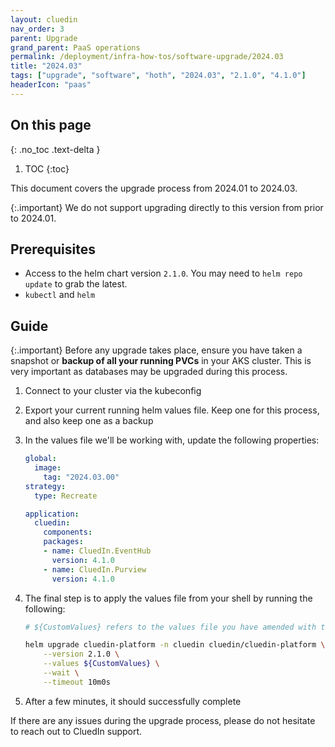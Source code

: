 ```yaml
---
layout: cluedin
nav_order: 3
parent: Upgrade
grand_parent: PaaS operations
permalink: /deployment/infra-how-tos/software-upgrade/2024.03
title: "2024.03"
tags: ["upgrade", "software", "hoth", "2024.03", "2.1.0", "4.1.0"]
headerIcon: "paas"
---
```

## On this page
{: .no_toc .text-delta }
1. TOC
{:toc}

This document covers the upgrade process from 2024.01 to 2024.03.

{:.important}
We do not support upgrading directly to this version from prior to 2024.01.

## Prerequisites
- Access to the helm chart version `2.1.0`. You may need to `helm repo update` to grab the latest.
- `kubectl` and `helm`

## Guide

{:.important}
Before any upgrade takes place, ensure you have taken a snapshot or **backup of all your running PVCs** in your AKS cluster. This is very important as databases may be upgraded during this process.

1. Connect to your cluster via the kubeconfig
1. Export your current running helm values file. Keep one for this process, and also keep one as a backup
1. In the values file we'll be working with, update the following properties:

    ```yaml
    global:
      image:
        tag: "2024.03.00"
    strategy:
      type: Recreate

    application:
      cluedin:
        components:
        packages:
        - name: CluedIn.EventHub
          version: 4.1.0
        - name: CluedIn.Purview
          version: 4.1.0
    ```

1. The final step is to apply the values file from your shell by running the following:

    ```bash
    # ${CustomValues} refers to the values file you have amended with the above changes. Please type the full path here.

    helm upgrade cluedin-platform -n cluedin cluedin/cluedin-platform \
        --version 2.1.0 \
        --values ${CustomValues} \
        --wait \
        --timeout 10m0s
    ```

1. After a few minutes, it should successfully complete

If there are any issues during the upgrade process, please do not hesitate to reach out to CluedIn support.